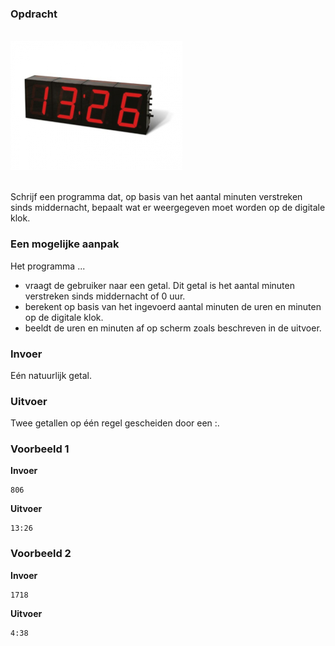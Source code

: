 ### Opdracht

<br>  
<div class="dodona-centered-group"><img src="media/digitale_klok.jpeg" width="275" height="207"></div>
<br>

Schrijf een programma dat, op basis van het aantal minuten verstreken sinds middernacht, bepaalt wat er weergegeven moet worden op de digitale klok.

### Een mogelijke aanpak

Het programma ...
- vraagt de gebruiker naar een getal. Dit getal is het aantal minuten verstreken sinds middernacht of 0 uur.
- berekent op basis van het ingevoerd aantal minuten de uren en minuten op de digitale klok.
- beeldt de uren en minuten af op scherm zoals beschreven in de uitvoer.

### Invoer

Eén natuurlijk getal.

### Uitvoer

Twee getallen op één regel gescheiden door een :.

### Voorbeeld 1

**Invoer**
    
    806

**Uitvoer**
    
    13:26
    
### Voorbeeld 2

**Invoer**
    
    1718

**Uitvoer**
    
    4:38
